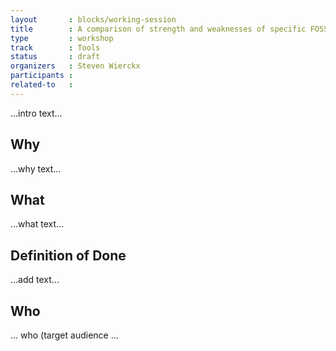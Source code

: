 ```yaml
---
layout       : blocks/working-session
title        : A comparison of strength and weaknesses of specific FOSS tools
type         : workshop
track        : Tools
status       : draft
organizers   : Steven Wierckx
participants :
related-to   :
---
```


...intro text...

## Why

...why text...

## What

...what text...

## Definition of Done

...add text...

## Who

... who (target audience ...
